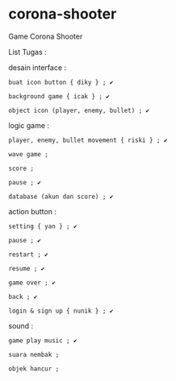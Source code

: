 # corona-shooter
 Game Corona Shooter
 
 List Tugas :
 
 desain interface :
 
	buat icon button { diky } ; ✔
	
	background game { icak } ; ✔
	
	object icon (player, enemy, bullet) ; ✔

logic game : 

	player, enemy, bullet movement { riski } ; ✔
	
	wave game ; 
	
	score ; 
	
	pause ; ✔
	
	database (akun dan score) ; ✔
	

action button : 

	setting { yan } ; ✔
	
	pause ; ✔
	
	restart ; ✔
	
	resume ; ✔
	
	game over ; ✔
	
	back ; ✔
	
	login & sign up { nunik } ; ✔
	
sound : 

	game play music ; ✔
	
	suara nembak ; 
	
	objek hancur ; 
